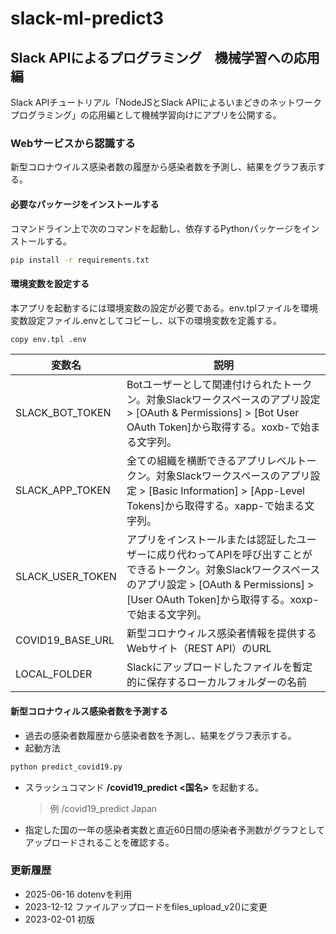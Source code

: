 # slack-ml-predict3

## Slack APIによるプログラミング　機械学習への応用編

Slack APIチュートリアル「NodeJSとSlack APIによるいまどきのネットワークプログラミング」の応用編として機械学習向けにアプリを公開する。

### Webサービスから認識する

新型コロナウイルス感染者数の履歴から感染者数を予測し、結果をグラフ表示する。

#### 必要なパッケージをインストールする

コマンドライン上で次のコマンドを起動し、依存するPythonパッケージをインストールする。

```bash
pip install -r requirements.txt
```

#### 環境変数を設定する

本アプリを起動するには環境変数の設定が必要である。env.tplファイルを環境変数設定ファイル.envとしてコピーし、以下の環境変数を定義する。

```bash
copy env.tpl .env
```

|  変数名  |  説明  |
| ---- | ---- |
|  SLACK_BOT_TOKEN  | Botユーザーとして関連付けられたトークン。対象Slackワークスペースのアプリ設定 > [OAuth & Permissions] > [Bot User OAuth Token]から取得する。xoxb-で始まる文字列。 |
|  SLACK_APP_TOKEN  | 全ての組織を横断できるアプリレベルトークン。対象Slackワークスペースのアプリ設定 > [Basic Information] > [App-Level Tokens]から取得する。xapp-で始まる文字列。 |
|  SLACK_USER_TOKEN  | アプリをインストールまたは認証したユーザーに成り代わってAPIを呼び出すことができるトークン。対象Slackワークスペースのアプリ設定 > [OAuth & Permissions] > [User OAuth Token]から取得する。xoxp-で始まる文字列。 |
|  COVID19_BASE_URL  | 新型コロナウィルス感染者情報を提供するWebサイト（REST API）のURL |
|  LOCAL_FOLDER  | Slackにアップロードしたファイルを暫定的に保存するローカルフォルダーの名前 |

#### 新型コロナウィルス感染者数を予測する

- 過去の感染者数履歴から感染者数を予測し、結果をグラフ表示する。
- 起動方法

```bash
python predict_covid19.py
```

- スラッシュコマンド **/covid19_predict <国名>** を起動する。
  >例 /covid19_predict Japan
- 指定した国の一年の感染者実数と直近60日間の感染者予測数がグラフとしてアップロードされることを確認する。

### 更新履歴

- 2025-06-16 dotenvを利用
- 2023-12-12 ファイルアップロードをfiles_upload_v2()に変更
- 2023-02-01 初版
